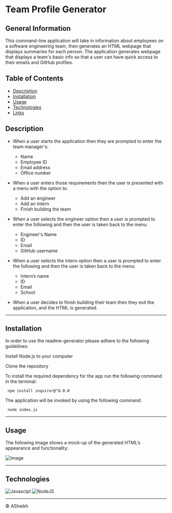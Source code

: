 # Team Profile Generator

## General Information

This command-line application will take in information about employees on a software engineering team, then generates an HTML webpage that displays summaries for each person. 
The application generates webpage that displays a team's basic info so that a user can have quick access to their emails and GitHub profiles.

 ## Table of Contents 
  - [Description](#description)
  - [Installation](#installation)
  - [Usage](#usage)
  - [Technologies](#technologies)
  - [Links](#links)

## Description

 * When a user starts the application then they are prompted to enter the team manager's:
      * Name
      * Employee ID
      * Email address
      * Office number
  
  * When a user enters those requirements then the user is presented with a menu with the option to:
      * Add an engineer
      * Add an intern 
      * Finish building the team
  
  * When a user selects the engineer option then a user is prompted to enter the following and then the user is taken back to the menu:
      * Engineer's Name
      * ID
      * Email
      * GitHub username
  
 * When a user selects the intern option then a user is prompted to enter the following and then the user is taken back to the menu:
      * Intern’s name
      * ID
      * Email
      * School
  
 * When a user decides to finish building their team then they exit the application, and the HTML is generated.

---
## Installation 
In order to use the readme-generator please adhere to the following guidelines:

Install Node.js to your computer

Clone the repository

To install the required dependency for the app run the following command in the terminal:

 ``` npm install inquirer@^8.0.0```

The application will be invoked by using the following command:

  ``` node index.js```
  
---

## Usage

The following image shows a mock-up of the generated HTML’s appearance and functionality:

![Image](./Assets/myteam.png)

---

## Technologies

![Javascipt](https://img.shields.io/badge/Javascipt-a8a232)
![NodeJS](https://img.shields.io/badge/-Node.js-green)

---
© ASheikh

